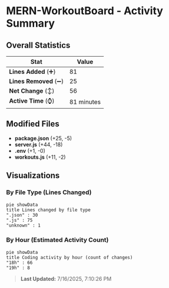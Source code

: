 # MERN-WorkoutBoard - Activity Summary 

## Overall Statistics

| Stat                   | Value                                                             |
| ---------------------- | ----------------------------------------------------------------- |
| **Lines Added** (➕)   | 81                                          |
| **Lines Removed** (➖) | 25                                        |
| **Net Change** (↕)    | 56                |
| **Active Time** (⌚)   | 81 minutes |


## Modified Files
- **package.json** (+25, -5)
- **server.js** (+44, -18)
- **.env** (+1, -0)
- **workouts.js** (+11, -2)

## Visualizations

### By File Type (Lines Changed)

```mermaid
pie showData
title Lines changed by file type
".json" : 30
".js" : 75
"unknown" : 1
```

### By Hour (Estimated Activity Count)

```mermaid
pie showData
title Coding activity by hour (count of changes)
"18h" : 66
"19h" : 8
```


> **Last Updated:** 7/16/2025, 7:10:26 PM